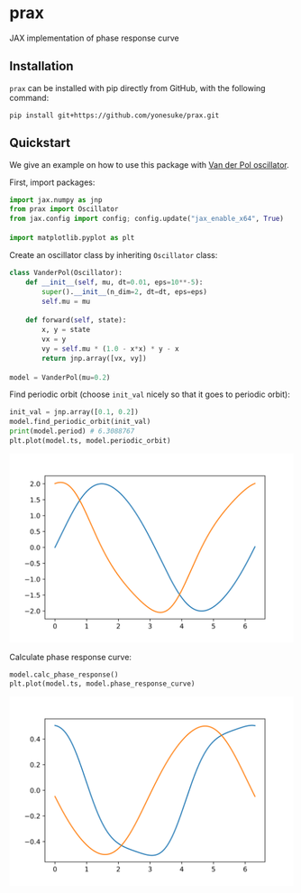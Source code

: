 # prax
JAX implementation of phase response curve

## Installation
`prax` can be installed with pip directly from GitHub, with the following command:
```
pip install git+https://github.com/yonesuke/prax.git
```

## Quickstart
We give an example on how to use this package with [Van der Pol oscillator](https://en.wikipedia.org/wiki/Van_der_Pol_oscillator).

First, import packages:
```python
import jax.numpy as jnp
from prax import Oscillator
from jax.config import config; config.update("jax_enable_x64", True)

import matplotlib.pyplot as plt
```

Create an oscillator class by inheriting `Oscillator` class:
```python
class VanderPol(Oscillator):
    def __init__(self, mu, dt=0.01, eps=10**-5):
        super().__init__(n_dim=2, dt=dt, eps=eps)
        self.mu = mu

    def forward(self, state):
        x, y = state
        vx = y
        vy = self.mu * (1.0 - x*x) * y - x
        return jnp.array([vx, vy])

model = VanderPol(mu=0.2)
```

Find periodic orbit (choose `init_val` nicely so that it goes to periodic orbit):
```python
init_val = jnp.array([0.1, 0.2])
model.find_periodic_orbit(init_val)
print(model.period) # 6.3088767
plt.plot(model.ts, model.periodic_orbit)
```
<img src="figs/vanderpol_periodic.svg" />

Calculate phase response curve:
```python
model.calc_phase_response()
plt.plot(model.ts, model.phase_response_curve)
```
<img src="figs/vanderpol_phase_response.svg" />